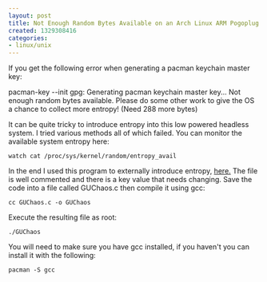 ```yaml
---
layout: post
title: Not Enough Random Bytes Available on an Arch Linux ARM Pogoplug
created: 1329308416
categories:
- linux/unix
---
```

If you get the following error when generating a pacman keychain master key:

pacman-key --init
gpg: Generating pacman keychain master key...
Not enough random bytes available.  Please do some other work to give
the OS a chance to collect more entropy! (Need 288 more bytes)

It can be quite tricky to introduce entropy into this low powered headless system. I tried various methods all of which failed. You can monitor the available system entropy here:

`watch cat /proc/sys/kernel/random/entropy_avail`

In the end I used this program to externally introduce entropy, <a href="http://vladz.devzero.fr/soft/GUChaos.c.html">here.</a>&nbsp;The file is well commented and there is a key value that needs changing.&nbsp;Save the code into a file called GUChaos.c then compile it using gcc:

`cc GUChaos.c -o GUChaos`

Execute the resulting file as root:

`./GUChaos`

You will need to make sure you have gcc installed, if you haven't you can install it with the following:

`pacman -S gcc`
